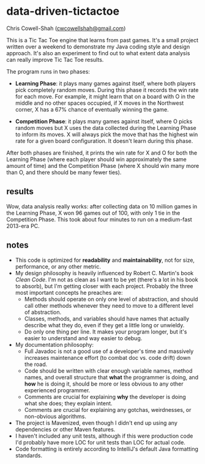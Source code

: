 data-driven-tictactoe
=====================

Chris Cowell-Shah (cwcowellshah@gmail.com)

This is a Tic Tac Toe engine that learns from past games. It's a small project written over a weekend to 
demonstrate my Java coding style and design approach. It's also an experiment to find out to what extent 
data analysis can really improve Tic Tac Toe results.

The program runs in two phases:

* **Learning Phase**: it plays many games against itself, where both players pick completely random moves.
During this phase it records the win rate for each move. For example, it might learn that on a
board with O in the middle and no other spaces occupied, if X moves in the Northwest corner, X
has a 67% chance of eventually winning the game.

* **Competition Phase**: it plays many games against itself, where O picks random moves but X uses the data
collected during the Learning Phase to inform its moves. X will always pick the move that has the highest
win rate for a given board configuration. It doesn't learn during this phase.

After both phases are finished, it prints the win rate for X and O for both the Learning Phase (where
each player should win approximately the same amount of time) and the Competition Phase (where X should
win many more than O, and there should be many fewer ties).


results
-------

Wow, data analysis really works: after collecting data on 10 million games in the Learning Phase, 
X won 96 games out of 100, with only 1 tie in the Competition Phase. This took about four minutes to 
run on a medium-fast 2013-era PC.


notes
-----

* This code is optimized for **readability** and **maintainability**, not for size, performance,
  or any other metric.
* My design philosophy is heavily influenced by Robert C. Martin's book *Clean Code*. I'm not as 
  clean as I want to be yet (there's a lot in his book to absorb), but I'm getting closer with 
  each project. Probably the three most important concepts he preaches are:
    * Methods should operate on only one level of abstraction, and should call other methods whenever
      they need to move to a different level of abstraction.
    * Classes, methods, and variables should have names that actually describe what they do, even if
      they get a little long or unwieldy.
    * Do only one thing per line. It makes your program longer, but it's easier to understand and way
      easier to debug.
* My documentation philosophy:
    * Full Javadoc is not a good use of a developer's time and massively increases maintenance effort
      (to combat doc vs. code drift) down the road.
    * Code should be written with clear enough variable names, method names, and overall structure that
      **what** the programmer is doing, and **how** he is doing it, should be more or less obvious to
      any other experienced programmer.
    * Comments are crucial for explaining **why** the developer is doing what she does; they 
      explain intent.
    * Comments are crucial for explaining any gotchas, weirdnesses, or non-obvious algorithms.
* The project is Mavenized, even though I didn't end up using any dependencies or other Maven features.
* I haven't included any unit tests, although if this were production code I'd probably have more LOC 
  for unit tests than LOC for actual code.
* Code formatting is entirely according to IntelliJ's default Java formatting standards.

